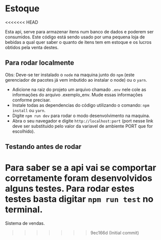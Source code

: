 # Estoque
<<<<<<< HEAD

Esta api, serve para armazenar itens num banco de dados e poderem ser consumidos.
Este código está sendo usado por uma pequena loja de bebidas a qual quer saber o quanto de itens tem em estoque e os lucros obtidos pela venta destes.

## Para rodar localmente

Obs: Deve-se ter instalado o `node` na maquina junto do `npm` (este gerenciador de pacotes já vem imbutido ao instalar o node) ou o `yarn`.

- Adicione na raiz do projeto um arquivo chamado `.env` nele cole as informações do arquivo .exemplo_env. Mude essas informações conforme precisar.
- Instale todas as dependencias do código utilizando o comando: `npm install` ou `yarn`.
- Digite `npm run dev` para rodar o modo desenvolvimento na maquina.
- Abra o seu navegador e digite `http://localhost:port` (port nesse link deve ser substituido pelo valor da variavel de ambiente PORT que for escolhido).

## Testando antes de rodar

Para saber se a api vai se comportar corretamente foram desenvolvidos alguns testes. Para rodar estes testes basta digitar `npm run test` no terminal.
=======
Sistema de vendas. 
>>>>>>> 9ec166d (Initial commit)
